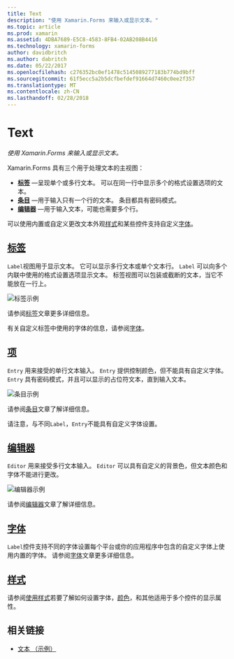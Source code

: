 ```yaml
---
title: Text
description: "使用 Xamarin.Forms 来输入或显示文本。"
ms.topic: article
ms.prod: xamarin
ms.assetid: 4DBA7689-E5C8-4583-8FB4-02AB208B4416
ms.technology: xamarin-forms
author: davidbritch
ms.author: dabritch
ms.date: 05/22/2017
ms.openlocfilehash: c276352bc0ef1478c5145089277183b774bd9bff
ms.sourcegitcommit: 61f5ecc5a2b5dcfbefdef91664d7460c0ee2f357
ms.translationtype: MT
ms.contentlocale: zh-CN
ms.lasthandoff: 02/28/2018
---
```

# <a name="text"></a>Text

_使用 Xamarin.Forms 来输入或显示文本。_

Xamarin.Forms 具有三个用于处理文本的主视图：

- **[标签](#Label)** &mdash;呈现单个或多行文本。 可以在同一行中显示多个的格式设置选项的文本。
- **[条目](#Entry)** &mdash;用于输入只有一个行的文本。 条目都具有密码模式。
- **[编辑器](#Editor)** &mdash;用于输入文本，可能也需要多个行。

可以使用内置或自定义更改文本外观[样式](#Styles)和某些控件支持自定义[字体](#Fonts)。

## <a name="labellabelmd"></a>[标签](label.md)

`Label`视图用于显示文本。 它可以显示多行文本或单个文本行。 `Label` 可以向多个内联中使用的格式设置选项显示文本。 标签视图可以包装或截断的文本，当它不能放在一行上。

![](images/label.png "标签示例")

请参阅[标签](label.md)文章更多详细信息。

有关自定义标签中使用的字体的信息，请参阅[字体](fonts.md)。

## <a name="entryentrymd"></a>[项](entry.md)

`Entry` 用来接受的单行文本输入。 `Entry` 提供控制颜色，但不能具有自定义字体。 `Entry` 具有密码模式，并且可以显示的占位符文本，直到输入文本。

![](images/entry.png "条目示例")

请参阅[条目](entry.md)文章了解详细信息。

请注意，与不同`Label`，`Entry`不能具有自定义字体设置。

## <a name="editoreditormd"></a>[编辑器](editor.md)

`Editor` 用来接受多行文本输入。 `Editor` 可以具有自定义的背景色，但文本颜色和字体不能进行更改。

![](images/editor.png "编辑器示例")

请参阅[编辑器](editor.md)文章了解详细信息。

## <a name="fontsfontsmd"></a>[字体](fonts.md)

`Label`控件支持不同的字体设置每个平台或你的应用程序中包含的自定义字体上使用内置的字体。 请参阅[字体](fonts.md)文章更多详细信息。

## <a name="stylesstylesmd"></a>[样式](styles.md)

请参阅[使用样式](~/xamarin-forms/user-interface/styles/index.md)若要了解如何设置字体，[颜色](~/xamarin-forms/user-interface/colors.md)，和其他适用于多个控件的显示属性。



## <a name="related-links"></a>相关链接

- [文本 （示例）](https://developer.xamarin.com/samples/xamarin-forms/UserInterface/Text)

